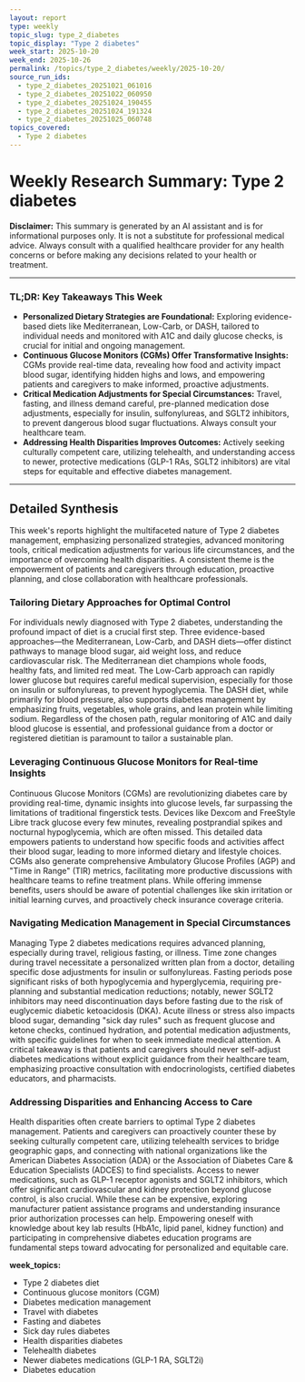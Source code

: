 ```yaml
---
layout: report
type: weekly
topic_slug: type_2_diabetes
topic_display: "Type 2 diabetes"
week_start: 2025-10-20
week_end: 2025-10-26
permalink: /topics/type_2_diabetes/weekly/2025-10-20/
source_run_ids:
  - type_2_diabetes_20251021_061016
  - type_2_diabetes_20251022_060950
  - type_2_diabetes_20251024_190455
  - type_2_diabetes_20251024_191324
  - type_2_diabetes_20251025_060748
topics_covered:
  - Type 2 diabetes
---
```


# Weekly Research Summary: Type 2 diabetes

**Disclaimer:** This summary is generated by an AI assistant and is for informational purposes only. It is not a substitute for professional medical advice. Always consult with a qualified healthcare provider for any health concerns or before making any decisions related to your health or treatment.

---

### **TL;DR: Key Takeaways This Week**

-   **Personalized Dietary Strategies are Foundational:** Exploring evidence-based diets like Mediterranean, Low-Carb, or DASH, tailored to individual needs and monitored with A1C and daily glucose checks, is crucial for initial and ongoing management.
-   **Continuous Glucose Monitors (CGMs) Offer Transformative Insights:** CGMs provide real-time data, revealing how food and activity impact blood sugar, identifying hidden highs and lows, and empowering patients and caregivers to make informed, proactive adjustments.
-   **Critical Medication Adjustments for Special Circumstances:** Travel, fasting, and illness demand careful, pre-planned medication dose adjustments, especially for insulin, sulfonylureas, and SGLT2 inhibitors, to prevent dangerous blood sugar fluctuations. Always consult your healthcare team.
-   **Addressing Health Disparities Improves Outcomes:** Actively seeking culturally competent care, utilizing telehealth, and understanding access to newer, protective medications (GLP-1 RAs, SGLT2 inhibitors) are vital steps for equitable and effective diabetes management.

---

## Detailed Synthesis

This week's reports highlight the multifaceted nature of Type 2 diabetes management, emphasizing personalized strategies, advanced monitoring tools, critical medication adjustments for various life circumstances, and the importance of overcoming health disparities. A consistent theme is the empowerment of patients and caregivers through education, proactive planning, and close collaboration with healthcare professionals.

### Tailoring Dietary Approaches for Optimal Control

For individuals newly diagnosed with Type 2 diabetes, understanding the profound impact of diet is a crucial first step. Three evidence-based approaches—the Mediterranean, Low-Carb, and DASH diets—offer distinct pathways to manage blood sugar, aid weight loss, and reduce cardiovascular risk. The Mediterranean diet champions whole foods, healthy fats, and limited red meat. The Low-Carb approach can rapidly lower glucose but requires careful medical supervision, especially for those on insulin or sulfonylureas, to prevent hypoglycemia. The DASH diet, while primarily for blood pressure, also supports diabetes management by emphasizing fruits, vegetables, whole grains, and lean protein while limiting sodium. Regardless of the chosen path, regular monitoring of A1C and daily blood glucose is essential, and professional guidance from a doctor or registered dietitian is paramount to tailor a sustainable plan.

### Leveraging Continuous Glucose Monitors for Real-time Insights

Continuous Glucose Monitors (CGMs) are revolutionizing diabetes care by providing real-time, dynamic insights into glucose levels, far surpassing the limitations of traditional fingerstick tests. Devices like Dexcom and FreeStyle Libre track glucose every few minutes, revealing postprandial spikes and nocturnal hypoglycemia, which are often missed. This detailed data empowers patients to understand how specific foods and activities affect their blood sugar, leading to more informed dietary and lifestyle choices. CGMs also generate comprehensive Ambulatory Glucose Profiles (AGP) and "Time in Range" (TIR) metrics, facilitating more productive discussions with healthcare teams to refine treatment plans. While offering immense benefits, users should be aware of potential challenges like skin irritation or initial learning curves, and proactively check insurance coverage criteria.

### Navigating Medication Management in Special Circumstances

Managing Type 2 diabetes medications requires advanced planning, especially during travel, religious fasting, or illness. Time zone changes during travel necessitate a personalized written plan from a doctor, detailing specific dose adjustments for insulin or sulfonylureas. Fasting periods pose significant risks of both hypoglycemia and hyperglycemia, requiring pre-planning and substantial medication reductions; notably, newer SGLT2 inhibitors may need discontinuation days before fasting due to the risk of euglycemic diabetic ketoacidosis (DKA). Acute illness or stress also impacts blood sugar, demanding "sick day rules" such as frequent glucose and ketone checks, continued hydration, and potential medication adjustments, with specific guidelines for when to seek immediate medical attention. A critical takeaway is that patients and caregivers should never self-adjust diabetes medications without explicit guidance from their healthcare team, emphasizing proactive consultation with endocrinologists, certified diabetes educators, and pharmacists.

### Addressing Disparities and Enhancing Access to Care

Health disparities often create barriers to optimal Type 2 diabetes management. Patients and caregivers can proactively counter these by seeking culturally competent care, utilizing telehealth services to bridge geographic gaps, and connecting with national organizations like the American Diabetes Association (ADA) or the Association of Diabetes Care & Education Specialists (ADCES) to find specialists. Access to newer medications, such as GLP-1 receptor agonists and SGLT2 inhibitors, which offer significant cardiovascular and kidney protection beyond glucose control, is also crucial. While these can be expensive, exploring manufacturer patient assistance programs and understanding insurance prior authorization processes can help. Empowering oneself with knowledge about key lab results (HbA1c, lipid panel, kidney function) and participating in comprehensive diabetes education programs are fundamental steps toward advocating for personalized and equitable care.

**week_topics:**
- Type 2 diabetes diet
- Continuous glucose monitors (CGM)
- Diabetes medication management
- Travel with diabetes
- Fasting and diabetes
- Sick day rules diabetes
- Health disparities diabetes
- Telehealth diabetes
- Newer diabetes medications (GLP-1 RA, SGLT2i)
- Diabetes education
